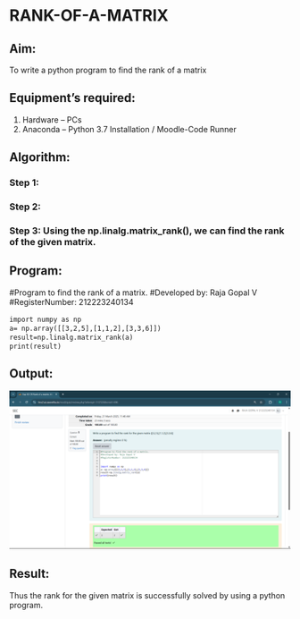 # RANK-OF-A-MATRIX
## Aim:
To write a python program to find the rank of a matrix
## Equipment’s required:
1. 	Hardware – PCs
2. 	Anaconda – Python 3.7 Installation / Moodle-Code Runner
## Algorithm:
### Step 1: 
### Step 2: 
### Step 3: Using the np.linalg.matrix_rank(), we can find the rank of the given matrix. 
## Program:
#Program to find the rank of a matrix.
#Developed by: Raja Gopal V 
#RegisterNumber: 212223240134
```
import numpy as np
a= np.array([[3,2,5],[1,1,2],[3,3,6]])
result=np.linalg.matrix_rank(a)
print(result)
```
## Output:
![alt text](<Screenshot 2025-03-28 114925.png>)

## Result:
Thus the rank for the given matrix is successfully solved by  using a python program.

